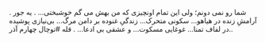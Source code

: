 .
شما رو نمی دونم؛
ولی این تمام اونچیزی که من بهش می گم خوشبختی...
.
یه جور آرامشِ زنده در هیاهو...
سکونی متحرک...
زندگیِ غنوده بر دامن مرگ...
بی‌نیازی پوشیده در لفاف تمنا...
غوغایی مسکوت...
و عشقی بی ادعا...
.
قله #توچال چهارم آذر..